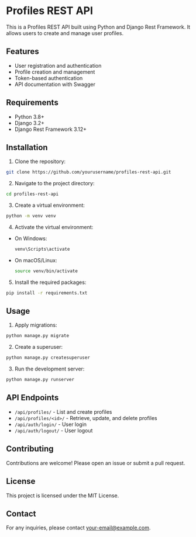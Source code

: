# Profiles REST API

This is a Profiles REST API built using Python and Django Rest Framework. It allows users to create and manage user profiles.

## Features

- User registration and authentication
- Profile creation and management
- Token-based authentication
- API documentation with Swagger

## Requirements

- Python 3.8+
- Django 3.2+
- Django Rest Framework 3.12+

## Installation

1. Clone the repository:

```bash
git clone https://github.com/yourusername/profiles-rest-api.git
```

2. Navigate to the project directory:

```bash
cd profiles-rest-api
```

3. Create a virtual environment:

```bash
python -m venv venv
```

4. Activate the virtual environment:

- On Windows:
  ```bash
  venv\Scripts\activate
  ```
- On macOS/Linux:
  ```bash
  source venv/bin/activate
  ```

5. Install the required packages:

```bash
pip install -r requirements.txt
```

## Usage

1. Apply migrations:

```bash
python manage.py migrate
```

2. Create a superuser:

```bash
python manage.py createsuperuser
```

3. Run the development server:

```bash
python manage.py runserver
```

## API Endpoints

- `/api/profiles/` - List and create profiles
- `/api/profiles/<id>/` - Retrieve, update, and delete profiles
- `/api/auth/login/` - User login
- `/api/auth/logout/` - User logout

## Contributing

Contributions are welcome! Please open an issue or submit a pull request.

## License

This project is licensed under the MIT License.

## Contact

For any inquiries, please contact [your-email@example.com](mailto:your-email@example.com).
